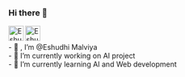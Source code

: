 ### Hi there 👋
<a href="https://www.linkedin.com/in/eshudhi-malviya/">
  <img align="left" alt="Eshudhi's LinkedIN" width="30px" src="https://img.icons8.com/color/48/000000/linkedin.png" />
</a>
<a href="mailto:eshudhi@gmail.com/">
  <img align="left" alt="Eshudhi's Gmail" width="30px" src="https://img.icons8.com/fluent/48/000000/gmail.png" />
</a>

<br />
<br/>
- 👀 , I’m @Eshudhi Malviya
<br/>              
- 🔭 I’m currently working on AI project
<br/>
- 🌱 I’m currently learning AI and Web development
                                 
<!--
**Eshudhi/Eshudhi** is a ✨ _special_ ✨ repository because its `README.md` (this file) appears on your GitHub profile.

Here are some ideas to get you started:

- 🔭 I’m currently working on ...
- 🌱 I’m currently learning ...
- 👯 I’m looking to collaborate on ...
- 🤔 I’m looking for help with ...
- 💬 Ask me about ...
- 📫 How to reach me: ...
- 😄 Pronouns: ...
- ⚡ Fun fact: ...
-->
